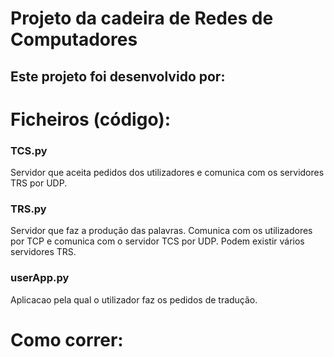 # Projeto da cadeira de Redes de Computadores	


## Este projeto foi desenvolvido por:


# Ficheiros (código):

### TCS.py

Servidor que aceita pedidos dos utilizadores e comunica com os servidores TRS por UDP.

### TRS.py

Servidor que faz a produção das palavras. Comunica com os utilizadores por TCP e comunica com o servidor TCS por UDP. Podem existir vários servidores TRS.

### userApp.py

Aplicacao pela qual o utilizador faz os pedidos de tradução.


# Como correr:



